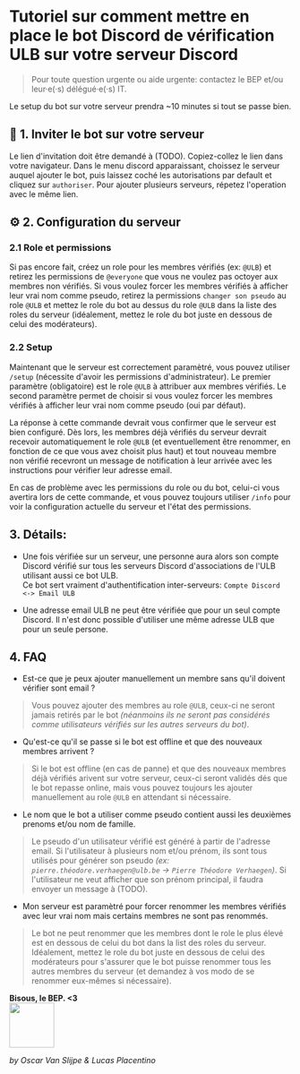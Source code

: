# Tutoriel sur comment mettre en place le bot Discord de vérification ULB sur votre serveur Discord
> Pour toute question urgente ou aide urgente: contactez le BEP et/ou leur·e(·s) délégué·e(·s) IT.

Le setup du bot sur votre serveur prendra ~10 minutes si tout se passe bien.  
<!--
## 1. Serveur Discord
Créez votre serveur Discord.  
Mettez des administrateurs et/ou modérateurs, de votre association.  

### 1.1 Rôle ULB  
Créez un rôle qui sera appliqué aux personnes vérifiées comme ayant bien une adresse email ULB. Par exemple "ULB", ou "étudiant ULB" ou ce que vous préférez d'autre.  
Mettez à ce rôle les permissions qui vous arrangent. Par exemple: droit d'écrire, de réagir, etc.  

[insérer screenshot exemple role]

>Si vous choisssez de laisser le bot renommer les pseudos serveur des personnes, automatiquement depuis leur adresse mail @ulb.be:  
>Nous vous conseillons d'enlever le droit de changer son pseudo serveur pour tout les rôles. Ceci fixera leur nom réel et ils ne pourront pas le changer. (Les administrateurs et autre rôles ayant droit de renommer les autres ont toujours le droit de les renommer manuellement si besoin)

### 1.2 Hiérarchie des rôles
Le rôle du bot (normalement qui a le même nom que le bot) doit **impérativement** être placé hiérarchiquement au-dessus des rôles dont il devra ajouter et renommer. (Pour ne pas vous compliquer la vie, vous pouvez le mettre tout en haut.)  

[insérer screenshot hierarchie role discord]
-->

## 📨 1. Inviter le bot sur votre serveur

Le lien d'invitation doit être demandé à (TODO). Copiez-collez le lien dans votre navigateur. Dans le menu discord apparaissant, choissez le serveur auquel ajouter le bot, puis laissez coché les autorisations par default et cliquez sur `authoriser`. Pour ajouter plusieurs serveurs, répetez l'operation avec le même lien.



## ⚙ 2. Configuration du serveur

### 2.1 Role et permissions

Si pas encore fait, créez un role pour les membres vérifiés (ex: `@ULB`) et retirez les permissions de `@everyone` que vous ne voulez pas octoyer aux membres non vérifiés. Si vous voulez forcer les membres vérifiés à afficher leur vrai nom comme pseudo, retirez la permissions `changer son pseudo` au role `@ULB` et mettez le role du bot au dessus du role `@ULB` dans la liste des roles du serveur (idéalement, mettez le role du bot juste en dessous de celui des modérateurs).

### 2.2 Setup

Maintenant que le serveur est correctement paramètré, vous pouvez utiliser `/setup` (nécessite d'avoir les permissions d'administrateur). Le premier paramètre (obligatoire) est le role `@ULB` à attribuer aux membres vérifiés. Le second paramètre permet de choisir si vous voulez forcer les membres vérifiés à afficher leur vrai nom comme pseudo (oui par défaut).

La réponse à cette commande devrait vous confirmer que le serveur est bien configuré. Dès lors, les membres déjà vérifiés du serveur devrait recevoir automatiquement le role `@ULB` (et eventuellement être renommer, en fonction de ce que vous avez choisit plus haut) et tout nouveau membre non vérifié recevront un message de notification à leur arrivée avec les instructions pour vérifier leur adresse email.

En cas de problème avec les permissions du role ou du bot, celui-ci vous avertira lors de cette commande, et vous pouvez toujours utiliser `/info` pour voir la configuration actuelle du serveur et l'état des permissions.

## 3. Détails:
* Une fois vérifiée sur un serveur, une personne aura alors son compte Discord vérifié sur tous les serveurs Discord d'associations de l'ULB utilisant aussi ce bot ULB.  
Ce bot sert vraiment d'authentification inter-serveurs: `Compte Discord <-> Email ULB`

* Une adresse email ULB ne peut être vérifiée que pour un seul compte Discord. Il n'est donc possible d'utiliser une même adresse ULB que pour un seule persone.

## 4. FAQ

* Est-ce que je peux ajouter manuellement un membre sans qu'il doivent vérifier sont email ?

> Vous pouvez ajouter des membres au role `@ULB`, ceux-ci ne seront jamais retirés par le bot *(néanmoins ils ne seront pas considérés comme utilisateurs vérifiés sur les autres serveurs du bot)*.

* Qu'est-ce qu'il se passe si le bot est offline et que des nouveaux membres arrivent ?

> Si le bot est offline (en cas de panne) et que des nouveaux membres déjà vérifiés arivent sur votre serveur, ceux-ci seront validés dés que le bot repasse online, mais vous pouvez toujours les ajouter manuellement au role `@ULB` en attendant si nécessaire.

* Le nom que le bot a utiliser comme pseudo contient aussi les deuxièmes prenoms et/ou nom de famille.

> Le pseudo d'un utilisateur vérifié est généré à partir de l'adresse email. Si l'utilisateur à plusieurs nom et/ou prénom, ils sont tous utilisés pour générer son pseudo *(ex: `pierre.théodore.verhaegen@ulb.be` -> `Pierre Théodore Verhaegen`)*. Si l'utilisateur ne veut afficher que son prénom principal, il faudra envoyer un message à (TODO).

* Mon serveur est paramètré pour forcer renommer les membres vérifiés avec leur vrai nom mais certains membres ne sont pas renommés.

> Le bot ne peut renommer que les membres dont le role le plus élevé est en dessous de celui du bot dans la list des roles du serveur. Idéalement, mettez le role du bot juste en dessous de celui des modérateurs pour s'assurer que le bot puisse renommer tous les autres membres du serveur (et demandez à vos modo de se renommer eux-mêmes si nécessaire).


**Bisous, le BEP. <3**  
<img height="80" src="https://user-images.githubusercontent.com/23436953/194563884-413e8ab8-aaa5-4f0b-a19a-c3b3f809e884.png">

_by Oscar Van Slijpe & Lucas Placentino_
